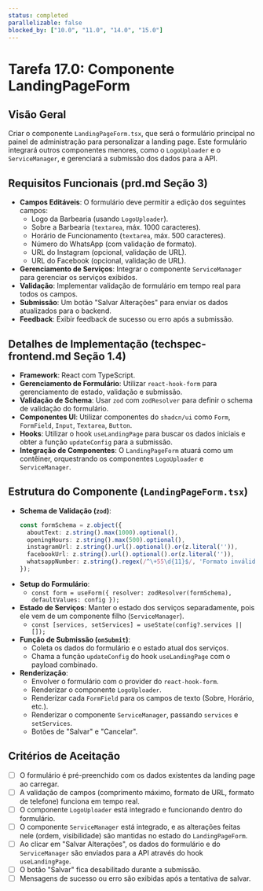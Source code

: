 ```yaml
---
status: completed
parallelizable: false
blocked_by: ["10.0", "11.0", "14.0", "15.0"]
---
```


# Tarefa 17.0: Componente LandingPageForm

## Visão Geral
Criar o componente `LandingPageForm.tsx`, que será o formulário principal no painel de administração para personalizar a landing page. Este formulário integrará outros componentes menores, como o `LogoUploader` e o `ServiceManager`, e gerenciará a submissão dos dados para a API.

## Requisitos Funcionais (prd.md Seção 3)
- **Campos Editáveis**: O formulário deve permitir a edição dos seguintes campos:
  - Logo da Barbearia (usando `LogoUploader`).
  - Sobre a Barbearia (`textarea`, máx. 1000 caracteres).
  - Horário de Funcionamento (`textarea`, máx. 500 caracteres).
  - Número do WhatsApp (com validação de formato).
  - URL do Instagram (opcional, validação de URL).
  - URL do Facebook (opcional, validação de URL).
- **Gerenciamento de Serviços**: Integrar o componente `ServiceManager` para gerenciar os serviços exibidos.
- **Validação**: Implementar validação de formulário em tempo real para todos os campos.
- **Submissão**: Um botão "Salvar Alterações" para enviar os dados atualizados para o backend.
- **Feedback**: Exibir feedback de sucesso ou erro após a submissão.

## Detalhes de Implementação (techspec-frontend.md Seção 1.4)
- **Framework**: React com TypeScript.
- **Gerenciamento de Formulário**: Utilizar `react-hook-form` para gerenciamento de estado, validação e submissão.
- **Validação de Schema**: Usar `zod` com `zodResolver` para definir o schema de validação do formulário.
- **Componentes UI**: Utilizar componentes do `shadcn/ui` como `Form`, `FormField`, `Input`, `Textarea`, `Button`.
- **Hooks**: Utilizar o hook `useLandingPage` para buscar os dados iniciais e obter a função `updateConfig` para a submissão.
- **Integração de Componentes**: O `LandingPageForm` atuará como um contêiner, orquestrando os componentes `LogoUploader` e `ServiceManager`.

## Estrutura do Componente (`LandingPageForm.tsx`)
- **Schema de Validação (`zod`)**:
  ```typescript
  const formSchema = z.object({
    aboutText: z.string().max(1000).optional(),
    openingHours: z.string().max(500).optional(),
    instagramUrl: z.string().url().optional().or(z.literal('')),
    facebookUrl: z.string().url().optional().or(z.literal('')),
    whatsappNumber: z.string().regex(/^\+55\d{11}$/, 'Formato inválido'),
  });
  ```
- **Setup do Formulário**:
  - `const form = useForm({ resolver: zodResolver(formSchema), defaultValues: config });`
- **Estado de Serviços**: Manter o estado dos serviços separadamente, pois ele vem de um componente filho (`ServiceManager`).
  - `const [services, setServices] = useState(config?.services || []);`
- **Função de Submissão (`onSubmit`)**:
  - Coleta os dados do formulário e o estado atual dos serviços.
  - Chama a função `updateConfig` do hook `useLandingPage` com o payload combinado.
- **Renderização**:
  - Envolver o formulário com o provider do `react-hook-form`.
  - Renderizar o componente `LogoUploader`.
  - Renderizar cada `FormField` para os campos de texto (Sobre, Horário, etc.).
  - Renderizar o componente `ServiceManager`, passando `services` e `setServices`.
  - Botões de "Salvar" e "Cancelar".

## Critérios de Aceitação
- [ ] O formulário é pré-preenchido com os dados existentes da landing page ao carregar.
- [ ] A validação de campos (comprimento máximo, formato de URL, formato de telefone) funciona em tempo real.
- [ ] O componente `LogoUploader` está integrado e funcionando dentro do formulário.
- [ ] O componente `ServiceManager` está integrado, e as alterações feitas nele (ordem, visibilidade) são mantidas no estado do `LandingPageForm`.
- [ ] Ao clicar em "Salvar Alterações", os dados do formulário e do `ServiceManager` são enviados para a API através do hook `useLandingPage`.
- [ ] O botão "Salvar" fica desabilitado durante a submissão.
- [ ] Mensagens de sucesso ou erro são exibidas após a tentativa de salvar.